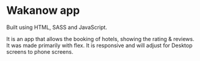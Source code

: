 # Wakanow app

Built using HTML, SASS and JavaScript.

It is an app that allows the booking of hotels, showing the rating & reviews. It was made primarily with flex. It is responsive and will adjust for Desktop screens to phone screens.
